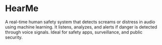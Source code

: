 # HearMe
A real-time human safety system that detects screams or distress in audio using machine learning. It listens, analyzes, and alerts if danger is detected through voice signals. Ideal for safety apps, surveillance, and public security.
